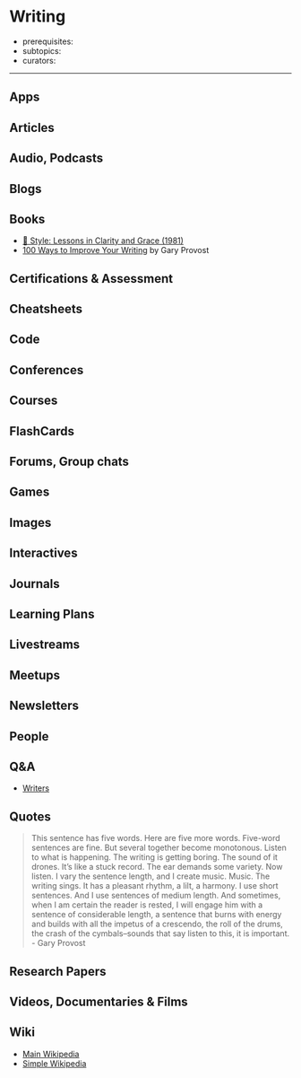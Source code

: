 # Writing

- prerequisites:
- subtopics:
- curators:

------

## Apps

## Articles

## Audio, Podcasts

## Blogs

## Books

- [📕 Style: Lessons in Clarity and Grace (1981)](https://www.goodreads.com/book/show/6966800)
- [100 Ways to Improve Your Writing](https://www.goodreads.com/book/show/702619.100_Ways_to_Improve_Your_Writing) by Gary Provost

## Certifications & Assessment

## Cheatsheets

## Code

## Conferences

## Courses

## FlashCards

## Forums, Group chats

## Games

## Images

## Interactives

## Journals

## Learning Plans

## Livestreams

## Meetups

## Newsletters

## People

## Q&A

- [Writers](http://writers.stackexchange.com)

## Quotes

> This sentence has five words. Here are five more words. Five-word sentences are fine. But several together become monotonous. Listen to what is happening. The writing is getting boring. The sound of it drones. It’s like a stuck record. The ear demands some variety. Now listen. I vary the sentence length, and I create music. Music. The writing sings. It has a pleasant rhythm, a lilt, a harmony. I use short sentences. And I use sentences of medium length. And sometimes, when I am certain the reader is rested, I will engage him with a sentence of considerable length, a sentence that burns with energy and builds with all the impetus of a crescendo, the roll of the drums, the crash of the cymbals–sounds that say listen to this, it is important. - Gary Provost

## Research Papers

## Videos, Documentaries & Films

## Wiki

- [Main Wikipedia](https://en.wikipedia.org/wiki/Writing)
- [Simple Wikipedia](https://simple.wikipedia.org/wiki/Writing)